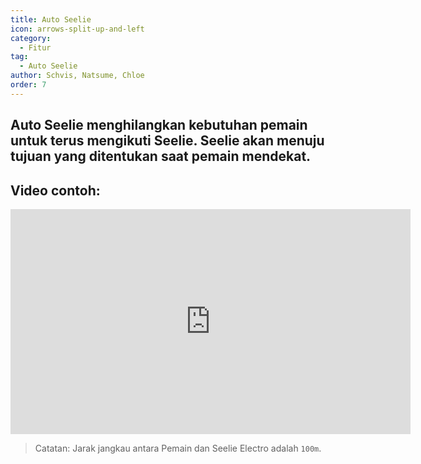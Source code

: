 ```yaml
---
title: Auto Seelie
icon: arrows-split-up-and-left
category:
  - Fitur
tag:
  - Auto Seelie
author: Schvis, Natsume, Chloe
order: 7
---
```


## Auto Seelie menghilangkan kebutuhan pemain untuk terus mengikuti Seelie. Seelie akan menuju tujuan yang ditentukan saat pemain mendekat.

## Video contoh:

<div class="iframe-container"><iframe width="640" height="360" src="https://www.youtube.com/embed/uETIJ4KS39M?list=PL5eI1Tb64p56g27qfYk7VuFTz4FK6YrKa" title="Korepi - Auto Seelie" frameborder="0" allow="accelerometer; autoplay; clipboard-write; encrypted-media; gyroscope; picture-in-picture; web-share" allowfullscreen></iframe></div>

> Catatan: Jarak jangkau antara Pemain dan Seelie Electro adalah `100m`.